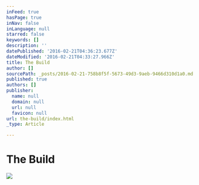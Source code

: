 ```yaml
---
inFeed: true
hasPage: true
inNav: false
inLanguage: null
starred: false
keywords: []
description: ''
datePublished: '2016-02-21T04:36:23.677Z'
dateModified: '2016-02-21T04:33:27.966Z'
title: The Build
author: []
sourcePath: _posts/2016-02-21-758b8f5f-5673-49d3-9aeb-9466d310d1a0.md
published: true
authors: []
publisher:
  name: null
  domain: null
  url: null
  favicon: null
url: the-build/index.html
_type: Article

---
```

# The Build
![](https://the-grid-user-content.s3-us-west-2.amazonaws.com/c8f97a60-5c74-439e-b601-1ff747cfab29.JPG)